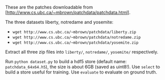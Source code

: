 These are the patches downloadable from
[http://www.cs.ubc.ca/~mbrown/patchdata/patchdata.html].

The three datasets liberty, notredame and yosemite:
- ```wget http://www.cs.ubc.ca/~mbrown/patchdata/liberty.zip```
- ```wget http://www.cs.ubc.ca/~mbrown/patchdata/notredame.zip```
- ```wget http://www.cs.ubc.ca/~mbrown/patchdata/yosemite.zip```

Extract all three zip files into ```liberty/```, ```notredame/```,
```yosemite/``` respectively.

Run ```python dataset.py``` to build a hdf5 store (default name:
```patchdata_64x64.h5```), the size is about 6GB (saved as uint8!).
Use ```select``` to build a store useful for training. Use 
```evaluate``` to evaluate on ground truth.
